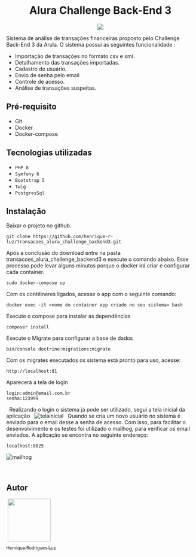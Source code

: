 <h1 align="center"!>Alura Challenge Back-End 3</h1>

<p align="center">
<img src="http://img.shields.io/static/v1?label=STATUS&message=BETA&color=GREEN&style=for-the-badge"/>
</p>

Sistema de análise de transações financeiras proposto pelo Challenge Back-End 3 da Arula. O sistema possui as seguintes funcionalidade :

- Importação de transações no formato csv e xml.
- Detalhamento das transações importadas.
- Cadastro de usuário.
- Envio de senha pelo email
- Controle de acesso.
- Análise de transações suspeitas.

## Pré-requisito
- Git
- Docker
- Docker-compose

## Tecnologias utilizadas

- ``PHP 8``
- ``Symfony 6``
- ``Bootstrap 5``
- ``Twig``
- ``PostgresSql``

## Instalação
Baixar o projeto no github.
~~~
git clone https://github.com/henrique-r-luz/transacoes_alura_challenge_backend3.git
~~~ 
Após a conclusão do download entre na pasta transacoes_alura_challenge_backend3 e execute o comando abaixo.
Esse processo pode levar alguns minutos porque o docker irá criar e configurar
cada container. 
~~~
sudo docker-compose up
~~~ 
Com os contêineres ligados, acesse o app com o seguinte comando:
~~~
docker exec -it <nome do container app criado no seu sistema> bash
~~~
Execute o compose para instalar as dependências
~~~
composer install
~~~
Execute o Migrate para configurar a base de dados 
~~~
bin/console doctrine:migrations:migrate
~~~
Com os migrates executados os sistema está pronto para uso, acesse:
~~~
http://localhost:81
~~~
Aparecerá a tela de login
~~~
login:admin@email.com.br
senha:123999
~~~
 
Realizando o login o sistema já pode ser utilizado, segui a tela inicial da aplicação
 
![telainicial](https://user-images.githubusercontent.com/12544898/190865747-0776b738-df9f-4be2-9abc-30fe45701eef.png)
 
Quando se cria um novo usuário no sistema é enviado para o email desse a senha de acesso. Com isso, para facilitar o desenvolvimento e os testes foi utilizado o mailhog, para verificar os email enviados. A aplicação se encontra no seguinte endereço: 
~~~
localhost:8025  
~~~
![mailhog](https://user-images.githubusercontent.com/12544898/190865947-fbfc920c-05dd-48a6-b21c-9653a8199905.png)

 
## Autor

 [<img src="https://user-images.githubusercontent.com/12544898/174133076-fc3467c3-3908-436f-af3d-2635e4312180.png" width=115><br><sub>Henrique Rodrigues Luz</sub>](https://github.com/henrique-r-luz) 
